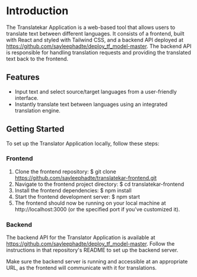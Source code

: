 # Introduction

The Translatekar Application is a web-based tool that allows users to translate text between different languages. It consists of a frontend, built with React and styled with Tailwind CSS, and a backend API deployed at https://github.com/sayleephadte/deploy_tf_model-master. The backend API is responsible for handling translation requests and providing the translated text back to the frontend.

## Features
- Input text and select source/target languages from a user-friendly interface.
- Instantly translate text between languages using an integrated translation engine.

## Getting Started

To set up the Translator Application locally, follow these steps:

### Frontend
1. Clone the frontend repository:
$ git clone https://github.com/sayleephadte/translatekar-frontend.git
2. Navigate to the frontend project directory:
$ cd translatekar-frontend
3. Install the frontend dependencies:
$ npm install
4. Start the frontend development server:
$ npm start
5. The frontend should now be running on your local machine at http://localhost:3000 (or the specified port if you've customized it).

### Backend

The backend API for the Translator Application is available at https://github.com/sayleephadte/deploy_tf_model-master. Follow the instructions in that repository's README to set up the backend server.

Make sure the backend server is running and accessible at an appropriate URL, as the frontend will communicate with it for translations.

